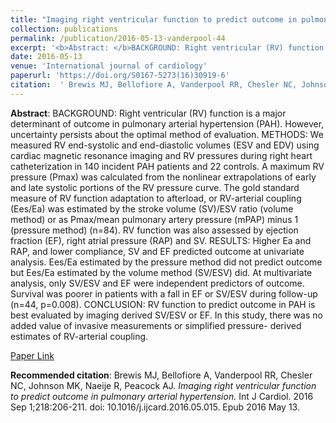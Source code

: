 ```yaml
--- 
title: "Imaging right ventricular function to predict outcome in pulmonary arterial hypertension." 
collection: publications 
permalink: /publication/2016-05-13-vanderpool-44 
excerpt: '<b>Abstract: </b>BACKGROUND: Right ventricular (RV) function is a major determinant of outcome in pulmonary arterial hypertension (PAH). However, uncertainty persists about the optimal method of evaluation. METHODS: We measured RV end-systolic and end-diastolic volumes (ESV and EDV) using cardiac magnetic resonance imaging and RV pressures [...]' 
date: 2016-05-13 
venue: 'International journal of cardiology' 
paperurl: 'https://doi.org/S0167-5273(16)30919-6' 
citation:  ' Brewis MJ, Bellofiore A, Vanderpool RR, Chesler NC, Johnson MK, Naeije R, Peacock AJ. <i>Imaging right ventricular function to predict outcome in pulmonary arterial hypertension.</i> Int J Cardiol. 2016 Sep 1;218:206-211. doi: 10.1016/j.ijcard.2016.05.015. Epub 2016 May 13.' 
--- 
```

<b>Abstract</b>:  BACKGROUND: Right ventricular (RV) function is a major determinant of outcome in pulmonary arterial hypertension (PAH). However, uncertainty persists about the optimal method of evaluation. METHODS: We measured RV end-systolic and end-diastolic volumes (ESV and EDV) using cardiac magnetic resonance imaging and RV pressures during right heart catheterization in 140 incident PAH patients and 22 controls. A maximum RV pressure (Pmax) was calculated from the nonlinear extrapolations of early and late systolic portions of the RV pressure curve. The gold standard measure of RV function adaptation to afterload, or RV-arterial coupling (Ees/Ea) was estimated by the stroke volume (SV)/ESV ratio (volume method) or as Pmax/mean pulmonary artery pressure (mPAP) minus 1 (pressure method) (n=84). RV function was also assessed by ejection fraction (EF), right atrial pressure (RAP) and SV. RESULTS: Higher Ea and RAP, and lower compliance, SV and EF predicted outcome at univariate analysis. Ees/Ea estimated by the pressure method did not predict outcome but Ees/Ea estimated by the volume method (SV/ESV) did. At multivariate analysis, only SV/ESV and EF were independent predictors of outcome. Survival was poorer in patients with a fall in EF or SV/ESV during follow-up (n=44, p=0.008). CONCLUSION: RV function to predict outcome in PAH is best evaluated by imaging derived SV/ESV or EF. In this study, there was no added value of invasive measurements or simplified pressure- derived estimates of RV-arterial coupling.  
 
[Paper Link](https://doi.org/S0167-5273(16)30919-6) 
 
<b>Recommended citation</b>:  Brewis MJ, Bellofiore A, Vanderpool RR, Chesler NC, Johnson MK, Naeije R, Peacock AJ. <i>Imaging right ventricular function to predict outcome in pulmonary arterial hypertension.</i> Int J Cardiol. 2016 Sep 1;218:206-211. doi: 10.1016/j.ijcard.2016.05.015. Epub 2016 May 13. 
